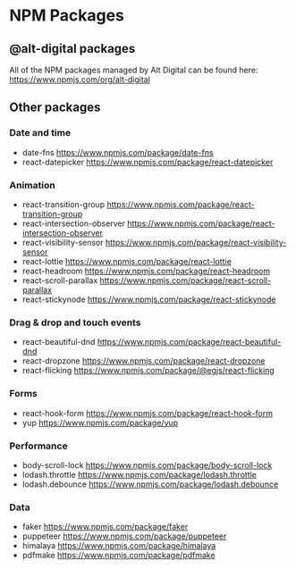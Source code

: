 # NPM Packages

## @alt-digital packages

All of the NPM packages managed by Alt Digital can be found here:
<https://www.npmjs.com/org/alt-digital>


## Other packages

### Date and time
- date-fns <https://www.npmjs.com/package/date-fns>
- react-datepicker <https://www.npmjs.com/package/react-datepicker>

### Animation
- react-transition-group <https://www.npmjs.com/package/react-transition-group>
- react-intersection-observer <https://www.npmjs.com/package/react-intersection-observer>
- react-visibility-sensor <https://www.npmjs.com/package/react-visibility-sensor>
- react-lottie <https://www.npmjs.com/package/react-lottie>
- react-headroom <https://www.npmjs.com/package/react-headroom>
- react-scroll-parallax <https://www.npmjs.com/package/react-scroll-parallax>
- react-stickynode <https://www.npmjs.com/package/react-stickynode>

### Drag & drop and touch events
- react-beautiful-dnd <https://www.npmjs.com/package/react-beautiful-dnd>
- react-dropzone <https://www.npmjs.com/package/react-dropzone>
- react-flicking <https://www.npmjs.com/package/@egjs/react-flicking>

### Forms
- react-hook-form <https://www.npmjs.com/package/react-hook-form>
- yup <https://www.npmjs.com/package/yup>

### Performance
- body-scroll-lock <https://www.npmjs.com/package/body-scroll-lock>
- lodash.throttle <https://www.npmjs.com/package/lodash.throttle>
- lodash.debounce <https://www.npmjs.com/package/lodash.debounce>

### Data
- faker <https://www.npmjs.com/package/faker>
- puppeteer <https://www.npmjs.com/package/puppeteer>
- himalaya <https://www.npmjs.com/package/himalaya>
- pdfmake <https://www.npmjs.com/package/pdfmake>
